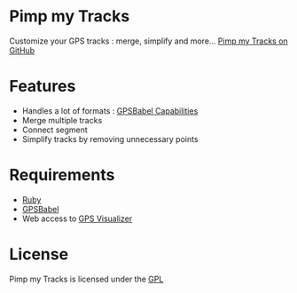 Pimp my Tracks
==============

Customize your GPS tracks : merge, simplify and more...
[Pimp my Tracks on GitHub](https://github.com/freayd/pimp-my-tracks)

Features
========

* Handles a lot of formats : [GPSBabel Capabilities](http://www.gpsbabel.org/capabilities.html)
* Merge multiple tracks
* Connect segment
* Simplify tracks by removing unnecessary points

Requirements
============

* [Ruby](http://www.ruby-lang.org/)
* [GPSBabel](http://www.gpsbabel.org/)
* Web access to [GPS Visualizer](http://www.gpsvisualizer.com/)

License
=======

Pimp my Tracks is licensed under the [GPL](http://www.gnu.org/licenses/gpl.txt)

